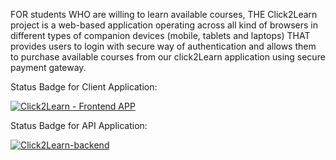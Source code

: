 FOR students WHO are willing to learn available courses, THE Click2Learn project is a web-based application operating across all kind of browsers in different types of companion devices (mobile, tablets and laptops) THAT provides users to login with secure way of authentication and allows them to purchase available courses from our click2Learn application using secure payment gateway.

Status Badge for Client Application:

[![Click2Learn - Frontend APP](https://github.com/PraveenKumarSuggula/Click2Learn/actions/workflows/click2learn-frontend.yml/badge.svg)](https://github.com/PraveenKumarSuggula/Click2Learn/actions/workflows/click2learn-frontend.yml)

Status Badge for API Application:

[![Click2Learn-backend](https://github.com/PraveenKumarSuggula/Click2Learn/actions/workflows/click2learn-backend.yml/badge.svg)](https://github.com/PraveenKumarSuggula/Click2Learn/actions/workflows/click2learn-backend.yml)
